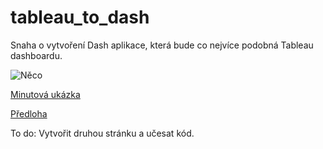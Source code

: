 # tableau_to_dash


Snaha o vytvoření Dash aplikace, která bude co nejvíce podobná Tableau dashboardu.

![Něco](tableau_to_dash.png)

[Minutová ukázka](https://github.com/pavlinak7/tableau_to_dash/blob/main/tableau_to_dash_ukazka.mkv) 

[Předloha](https://public.tableau.com/app/profile/baraa.salkini/viz/HumanResourceDashboard_17187075120850/HRSummary)

To do: Vytvořit druhou stránku a učesat kód.

